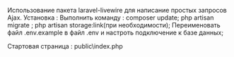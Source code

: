 Использование пакета laravel-livewire для написание простых запросов Ajax.
Установка :
Выполнить команду : 
composer update;
php artisan migrate ;
php artisan storage:link(при необходимости);
Переименовать файл .env.example в файл .env и настроть подключение к базе данных;

Стартовая страница :
public\index.php
